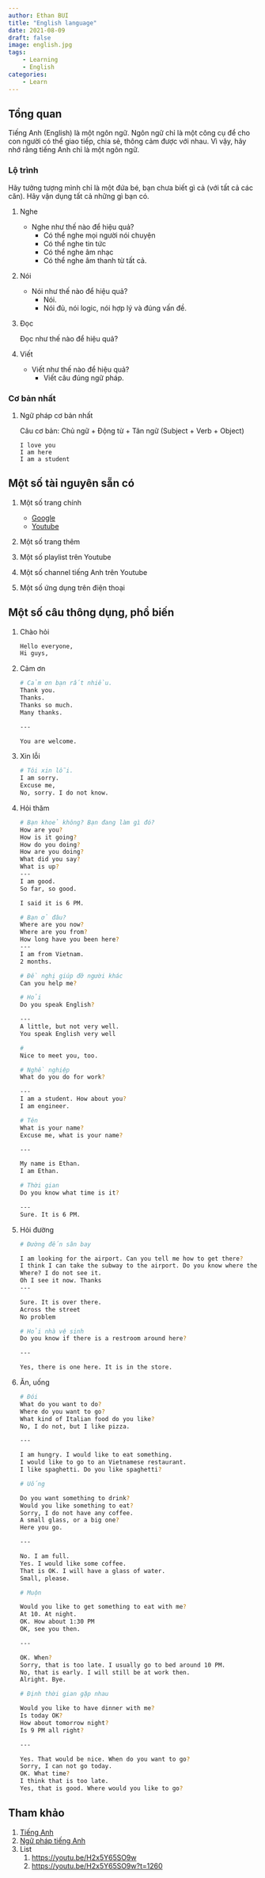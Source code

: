 ```yaml
---
author: Ethan BUI
title: "English language"
date: 2021-08-09
draft: false
image: english.jpg
tags:
    - Learning
    - English
categories:
    - Learn
---
```


## Tổng quan

Tiếng Anh (English) là một ngôn ngữ. Ngôn ngữ chỉ là một công cụ để cho con người có thể giao tiếp, chia sẻ, thông cảm được với nhau. Vì vậy, hãy nhớ rằng tiếng Anh chỉ là một ngôn ngữ.

### Lộ trình

Hãy tưởng tượng mình chỉ là một đứa bé, bạn chưa biết gì cả (với tất cả các căn). Hãy vận dụng tất cả những gì bạn có.

1. Nghe

    * Nghe như thế nào để hiệu quả?
      - Có thể nghe mọi người nói chuyện
      - Có thể nghe tin tức
      - Có thể nghe âm nhạc
      - Có thể nghe âm thanh từ tất cả.

2. Nói

    * Nói như thế nào để hiệu quả?
      - Nói.
      - Nói đủ, nói logic, nói hợp lý và đúng vấn đề.

3. Đọc

    Đọc như thế nào để hiệu quả?

4. Viết

    * Viết như thế nào để hiệu quả?
      - Viết câu đúng ngữ pháp.

### Cơ bản nhất

1. Ngữ pháp cơ bản nhất

    Câu cơ bản: Chủ ngữ + Động từ + Tân ngữ (Subject + Verb + Object)
    ```example
    I love you
    I am here
    I am a student
    ```



## Một số tài nguyên sẵn có

1. Một số trang chính

    * [Google](https://www.google.com/)
    * [Youtube](https://www.youtube.com/)

2. Một số trang thêm
3. Một số playlist trên Youtube
4. Một số channel tiếng Anh trên Youtube
5. Một số ứng dụng trên điện thoại

## Một số câu thông dụng, phổ biến

1. Chào hỏi

    ```bash
    Hello everyone,
    Hi guys,
    ```

2. Cảm ơn

    ```bash
    # Cảm ơn bạn rất nhiều.
    Thank you.
    Thanks.
    Thanks so much.
    Many thanks.

    ---

    You are welcome.

    ```

3. Xin lỗi

    ```bash
    # Tôi xin lỗi.
    I am sorry.
    Excuse me,
    No, sorry. I do not know.
    ```

4. Hỏi thăm

    ```bash
    # Bạn khoẻ không? Bạn đang làm gì đó?
    How are you?
    How is it going?
    How do you doing?
    How are you doing?
    What did you say?
    What is up?
    ---
    I am good.
    So far, so good.

    I said it is 6 PM.

    # Bạn ở đâu?
    Where are you now?
    Where are you from?
    How long have you been here?
    ---
    I am from Vietnam.
    2 months.

    # Đề nghị giúp đỡ người khác
    Can you help me?

    # Hỏi
    Do you speak English?

    ---
    A little, but not very well.
    You speak English very well

    # 
    Nice to meet you, too.

    # Nghề nghiệp
    What do you do for work?

    ---
    I am a student. How about you?
    I am engineer.

    # Tên
    What is your name?
    Excuse me, what is your name?
    
    ---

    My name is Ethan.
    I am Ethan.

    # Thời gian
    Do you know what time is it?

    ---
    Sure. It is 6 PM.

    ```

5. Hỏi đường

    ```bash
    # Đường đến sân bay

    I am looking for the airport. Can you tell me how to get there?
    I think I can take the subway to the airport. Do you know where the subway is?
    Where? I do not see it.
    Oh I see it now. Thanks
    ---

    Sure. It is over there.
    Across the street
    No problem

    # Hỏi nhà vệ sinh
    Do you know if there is a restroom around here?

    ---

    Yes, there is one here. It is in the store.

    ```

6. Ăn, uống

    ```bash
    # Đói
    What do you want to do?
    Where do you want to go?
    What kind of Italian food do you like?
    No, I do not, but I like pizza.

    ---

    I am hungry. I would like to eat something.
    I would like to go to an Vietnamese restaurant.
    I like spaghetti. Do you like spaghetti?

    # Uống

    Do you want something to drink?
    Would you like something to eat?
    Sorry, I do not have any coffee.
    A small glass, or a big one?
    Here you go.

    ---
    
    No. I am full.
    Yes. I would like some coffee.
    That is OK. I will have a glass of water.
    Small, please.

    # Muộn

    Would you like to get something to eat with me?
    At 10. At night.
    OK. How about 1:30 PM
    OK, see you then.

    ---

    OK. When?
    Sorry, that is too late. I usually go to bed around 10 PM.
    No, that is early. I will still be at work then.
    Alright. Bye.

    # Định thời gian gặp nhau

    Would you like to have dinner with me?
    Is today OK?
    How about tomorrow night?
    Is 9 PM all right?

    ---

    Yes. That would be nice. When do you want to go?
    Sorry, I can not go today.
    OK. What time?
    I think that is too late.
    Yes, that is good. Where would you like to go?

    ```

## Tham khảo

1. [Tiếng Anh](https://vi.wikipedia.org/wiki/Tiếng_Anh)
2. [Ngữ pháp tiếng Anh](https://vi.wikipedia.org/wiki/Ngữ_pháp_tiếng_Anh)
3. List
   1. https://youtu.be/H2x5Y65SO9w
   2. https://youtu.be/H2x5Y65SO9w?t=1260